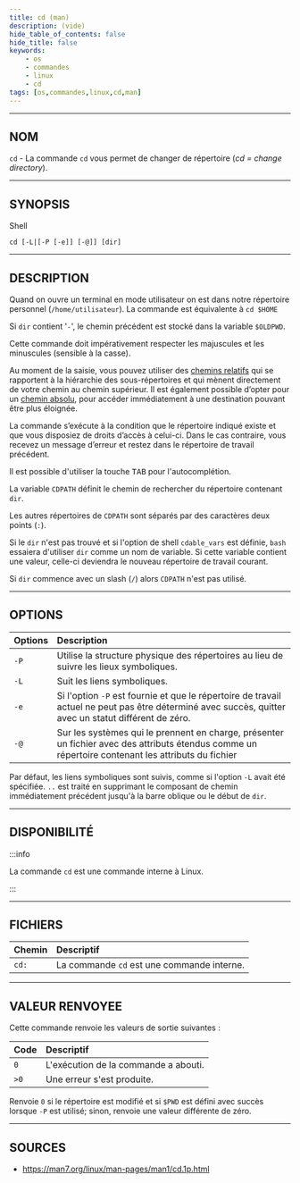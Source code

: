 ```yaml
---
title: cd (man)
description: (vide)
hide_table_of_contents: false
hide_title: false
keywords:
    - os
    - commandes
    - linux
    - cd
tags: [os,commandes,linux,cd,man]
---
```


----

## NOM

`cd` - La commande `cd` vous permet de changer de répertoire (_cd = change directory_).

----

## SYNOPSIS

<span class="code_language">Shell</span>

```shell
cd [-L|[-P [-e]] [-@]] [dir]
```

----

## DESCRIPTION

Quand on ouvre un terminal en mode utilisateur on est dans notre répertoire personnel (`/home/utilisateur`). La commande est équivalente à `cd $HOME` 

Si `dir` contient '`-`', le chemin précédent est stocké dans la variable `$OLDPWD`.

Cette commande doit impérativement respecter les majuscules et les minuscules (sensible à la casse). 

Au moment de la saisie, vous pouvez utiliser des <u>chemins relatifs</u> qui se rapportent à la hiérarchie des sous-répertoires et qui mènent directement de votre chemin au chemin supérieur. Il est également possible d’opter pour un <u>chemin absolu</u>, pour accéder immédiatement à une destination pouvant être plus éloignée. 

La commande s’exécute à la condition que le répertoire indiqué existe et que vous disposiez de droits d’accès à celui-ci. Dans le cas contraire, vous recevez un message d’erreur et restez dans le répertoire de travail précédent.

Il est possible d'utiliser la touche <kbd>TAB</kbd> pour l'autocomplétion.

La variable `CDPATH` définit le chemin de rechercher du répertoire contenant `dir`.

Les autres répertoires de `CDPATH` sont séparés par des caractères deux points (`:`). 

Si le `dir` n'est pas trouvé et si l'option de shell `cdable_vars` est définie, `bash` essaiera d'utiliser `dir` comme un nom de variable. Si cette variable contient une valeur, celle-ci deviendra le nouveau répertoire de travail courant.

Si `dir` commence avec un slash (`/`) alors `CDPATH` n'est pas utilisé.

----

## OPTIONS

|Options|Description|
|:------|:----------|
|`-P`|Utilise la structure physique des répertoires au lieu de suivre les lieux symboliques.|
|`-L`|Suit les liens symboliques.|
|`-e`|Si l'option `-P` est fournie et que le répertoire de travail actuel ne peut pas être déterminé avec succès, quitter avec un statut différent de zéro.|
|`-@`|Sur les systèmes qui le prennent en charge, présenter un fichier avec des attributs étendus comme un répertoire contenant les attributs du fichier|

Par défaut, les liens symboliques sont suivis, comme si l'option `-L` avait été spécifiée. `..` est traité en supprimant le composant de chemin immédiatement précédent jusqu'à la barre oblique ou le début de `dir`.


----

## DISPONIBILITÉ

:::info

La commande `cd` est une commande interne à Linux.

:::

----

## FICHIERS

|Chemin|Descriptif|
|:------|:---------|
|`cd:`|La commande `cd` est une commande interne.|

----

## VALEUR RENVOYEE

Cette commande renvoie les valeurs de sortie suivantes :

|Code|Descriptif|
|:------|:---------|
|`0`|L'exécution de la commande a abouti.|
|`>0`|Une erreur s'est produite.|

Renvoie `0` si le répertoire est modifié et si `$PWD` est défini avec succès lorsque `-P` est utilisé; sinon, renvoie une valeur différente de zéro.

----

## SOURCES

- https://man7.org/linux/man-pages/man1/cd.1p.html

